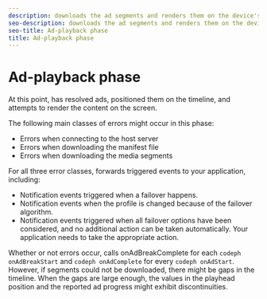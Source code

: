 ```yaml
---
description: downloads the ad segments and renders them on the device's screen.
seo-description: downloads the ad segments and renders them on the device's screen.
seo-title: Ad-playback phase
title: Ad-playback phase
---
```


# Ad-playback phase

At this point,  has resolved ads, positioned them on the timeline, and attempts to render the content on the screen.

The following main classes of errors might occur in this phase:
* Errors when connecting to the host server
* Errors when downloading the manifest file
* Errors when downloading the media segments

For all three error classes,  forwards triggered events to your application, including:
* Notification events triggered when a failover happens.
* Notification events when the profile is changed because of the failover algorithm.
* Notification events triggered when all failover options have been considered, and no additional action can be taken automatically.
  Your application needs to take the appropriate action.
  
  

Whether or not errors occur,  calls onAdBreakComplete for each `codeph onAdBreakStart` and `codeph onAdComplete` for every `codeph onAdStart`. However, if segments could not be downloaded, there might be gaps in the timeline. When the gaps are large enough, the values in the playhead position and the reported ad progress might exhibit discontinuities.


